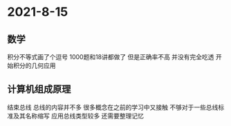 # 2021-8-15
## 数学
积分不等式画了个逗号 1000题和18讲都做了 但是正确率不高 并没有完全吃透 
开始积分的几何应用
## 计算机组成原理
结束总线 总线的内容并不多 很多概念在之前的学习中又接触 不够对于一些总线标准及其名称缩写 应用总线类型较多 还需要整理记忆